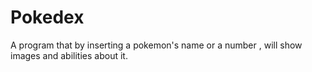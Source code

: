 # Pokedex
A program that by inserting a pokemon's name or a number , will show images and abilities about it.
